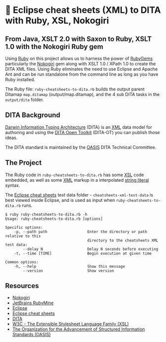 # 📄 Eclipse cheat sheets (XML) to DITA with Ruby, XSL, Nokogiri

## From Java, XSLT 2.0 with Saxon to Ruby, XSLT 1.0 with the Nokogiri Ruby gem

Using
[Ruby](http://www.iso.org/iso/iso_catalogue/catalogue_tc/catalogue_detail.htm?csnumber=59579)
on this project allows us to harness the power of
[RubyGems](https://rubygems.org/) particularly the
[Nokogiri](http://www.nokogiri.org/) gem along with XSLT 1.0 / XPath 1.0 to
create the DITA XML files. Using Ruby eliminates the need to use Eclipse and
Apache Ant and can be run standalone from the command line as long as you have
Ruby installed.

The Ruby file: `ruby-cheatsheets-to-dita.rb` builds the output parent Ditamap
`map.ditamap` (output/map.ditamap), and the 4 sub DITA tasks in the
`output/dita` folder.

## DITA Background

[Darwin Information Typing Architecture](https://en.wikipedia.org/wiki/Darwin_Information_Typing_Architecture)
(DITA) is an [XML](https://en.wikipedia.org/wiki/XML) data model for authoring
and using the [DITA Open Toolkit](http://www.dita-ot.org/) (DITA-OT) you can
publish those ideas.

The DITA standard is maintained by the [OASIS](https://www.oasis-open.org/) DITA
Technical Committee.

## The Project

The Ruby code in `ruby-cheatsheets-to-dita.rb` has some
[XSL](https://en.wikipedia.org/wiki/XSL) code embedded, as well as some
[XML](https://en.wikipedia.org/wiki/XML) markup in a interpolated
[string literal](http://ruby-doc.org/core-2.2.0/doc/syntax/literals_rdoc.html)
syntax.

The
[Eclipse cheat sheets](https://www.oracle.com/technical-resources/articles/enterprise-architecture/eclipse-cheat-sheets.html)
test data folder - `cheatsheets-xml-test-data` is best viewed inside Eclipse,
and is used as input when `ruby-cheatsheets-to-dita.rb` runs.

```
$ ruby ruby-cheatsheets-to-dita.rb -h
Usage: ruby-cheatsheets-to-dita.rb [options]

Specific options:
    -p, --path path                  Enter the directory or path relative to this
                                     directory to the cheatsheets XML test data:
        --delay N                    Delay N seconds before executing
    -t, --time [TIME]                Begin execution at given time

Common options:
    -h, --help                       Show this message
        --version                    Show version
```

## Resources

- [Nokogiri](http://www.nokogiri.org/)
- [JetBrains RubyMine](https://www.jetbrains.com/ruby/)
- [Eclipse](https://eclipse.org/)
- [Eclipse cheat sheets](https://www.oracle.com/technical-resources/articles/enterprise-architecture/eclipse-cheat-sheets.html)
- [DITA](https://en.wikipedia.org/wiki/Darwin_Information_Typing_Architecture)
- [W3C - The Extensible Stylesheet Language Family (XSL)](http://www.w3.org/Style/XSL/)
- [The Organization for the Advancement of Structured Information Standards (OASIS)](<https://en.wikipedia.org/wiki/OASIS_(organization)>)
